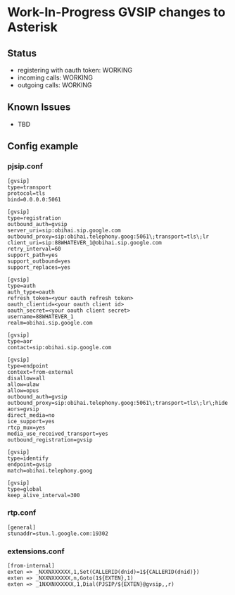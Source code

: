 # Work-In-Progress GVSIP changes to Asterisk

## Status
- registering with oauth token: WORKING
- incoming calls: WORKING
- outgoing calls: WORKING

## Known Issues
- TBD

## Config example

### pjsip.conf
```
[gvsip]
type=transport
protocol=tls
bind=0.0.0.0:5061

[gvsip]
type=registration
outbound_auth=gvsip
server_uri=sip:obihai.sip.google.com
outbound_proxy=sip:obihai.telephony.goog:5061\;transport=tls\;lr
client_uri=sip:88WHATEVER_1@obihai.sip.google.com
retry_interval=60
support_path=yes
support_outbound=yes
support_replaces=yes

[gvsip]
type=auth
auth_type=oauth
refresh_token=<your oauth refresh token>
oauth_clientid=<your oauth client id>
oauth_secret=<your oauth client secret>
username=88WHATEVER_1
realm=obihai.sip.google.com

[gvsip]
type=aor
contact=sip:obihai.sip.google.com

[gvsip]
type=endpoint
context=from-external
disallow=all
allow=ulaw
allow=opus
outbound_auth=gvsip
outbound_proxy=sip:obihai.telephony.goog:5061\;transport=tls\;lr\;hide
aors=gvsip
direct_media=no
ice_support=yes
rtcp_mux=yes
media_use_received_transport=yes
outbound_registration=gvsip

[gvsip]
type=identify
endpoint=gvsip
match=obihai.telephony.goog

[gvsip]
type=global
keep_alive_interval=300
```

### rtp.conf
```
[general]
stunaddr=stun.l.google.com:19302
```

### extensions.conf
```
[from-internal]
exten => _NXXNXXXXXX,1,Set(CALLERID(dnid)=1${CALLERID(dnid)})
exten => _NXXNXXXXXX,n,Goto(1${EXTEN},1)
exten => _1NXXNXXXXXX,1,Dial(PJSIP/${EXTEN}@gvsip,,r)
```
